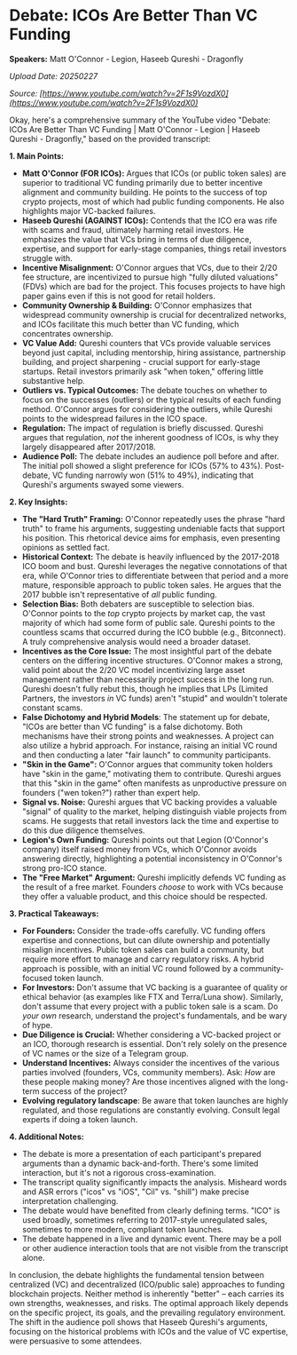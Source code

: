 # Debate: ICOs Are Better Than VC Funding

**Speakers:** Matt O'Connor - Legion, Haseeb Qureshi - Dragonfly


*Upload Date: 20250227*

*Source: [https://www.youtube.com/watch?v=2F1s9VozdX0](https://www.youtube.com/watch?v=2F1s9VozdX0)*

Okay, here's a comprehensive summary of the YouTube video "Debate: ICOs Are Better Than VC Funding | Matt O'Connor - Legion | Haseeb Qureshi - Dragonfly," based on the provided transcript:

**1. Main Points:**

*   **Matt O'Connor (FOR ICOs):** Argues that ICOs (or public token sales) are superior to traditional VC funding primarily due to better incentive alignment and community building.  He points to the success of top crypto projects, most of which had public funding components. He also highlights major VC-backed failures.
*   **Haseeb Qureshi (AGAINST ICOs):** Contends that the ICO era was rife with scams and fraud, ultimately harming retail investors. He emphasizes the value that VCs bring in terms of due diligence, expertise, and support for early-stage companies, things retail investors struggle with.
*   **Incentive Misalignment:** O'Connor argues that VCs, due to their 2/20 fee structure, are incentivized to pursue high "fully diluted valuations" (FDVs) which are bad for the project. This focuses projects to have high paper gains even if this is not good for retail holders.
*   **Community Ownership & Building:** O'Connor emphasizes that widespread community ownership is crucial for decentralized networks, and ICOs facilitate this much better than VC funding, which concentrates ownership.
*   **VC Value Add:** Qureshi counters that VCs provide valuable services beyond just capital, including mentorship, hiring assistance, partnership building, and project sharpening - crucial support for early-stage startups. Retail investors primarily ask "when token," offering little substantive help.
*   **Outliers vs. Typical Outcomes:** The debate touches on whether to focus on the successes (outliers) or the typical results of each funding method. O'Connor argues for considering the outliers, while Qureshi points to the widespread failures in the ICO space.
*   **Regulation:** The impact of regulation is briefly discussed.  Qureshi argues that regulation, *not* the inherent goodness of ICOs, is why they largely disappeared after 2017/2018.
*   **Audience Poll:**  The debate includes an audience poll before and after.  The initial poll showed a slight preference for ICOs (57% to 43%). Post-debate, VC funding narrowly won (51% to 49%), indicating that Qureshi's arguments swayed some viewers.

**2. Key Insights:**

*   **The "Hard Truth" Framing:** O'Connor repeatedly uses the phrase "hard truth" to frame his arguments, suggesting undeniable facts that support his position. This rhetorical device aims for emphasis, even presenting opinions as settled fact.
*   **Historical Context:** The debate is heavily influenced by the 2017-2018 ICO boom and bust. Qureshi leverages the negative connotations of that era, while O'Connor tries to differentiate between that period and a more mature, responsible approach to public token sales. He argues that the 2017 bubble isn't representative of *all* public funding.
*   **Selection Bias:** Both debaters are susceptible to selection bias. O'Connor points to the *top* crypto projects by market cap, the vast majority of which had some form of public sale. Qureshi points to the countless scams that occurred during the ICO bubble (e.g., Bitconnect). A truly comprehensive analysis would need a broader dataset.
*   **Incentives as the Core Issue:** The most insightful part of the debate centers on the differing incentive structures. O'Connor makes a strong, valid point about the 2/20 VC model incentivizing large asset management rather than necessarily project success in the long run.  Qureshi doesn't fully rebut this, though he implies that LPs (Limited Partners, the investors *in* VC funds) aren't "stupid" and wouldn't tolerate constant scams.
* **False Dichotomy and Hybrid Models**: The statement up for debate, "ICOs are better than VC funding" is a false dichotomy. Both mechanisms have their strong points and weaknesses. A project can also utilize a hybrid approach. For instance, raising an initial VC round and then conducting a later "fair launch" to community participants.
*   **"Skin in the Game":** O'Connor argues that community token holders have "skin in the game," motivating them to contribute. Qureshi argues that this "skin in the game" often manifests as unproductive pressure on founders ("wen token?") rather than expert help.
*   **Signal vs. Noise:** Qureshi argues that VC backing provides a valuable "signal" of quality to the market, helping distinguish viable projects from scams.  He suggests that retail investors lack the time and expertise to do this due diligence themselves.
*   **Legion's Own Funding:** Qureshi points out that Legion (O'Connor's company) itself raised money from VCs, which O'Connor avoids answering directly, highlighting a potential inconsistency in O'Connor's strong pro-ICO stance.
*   **The "Free Market" Argument:** Qureshi implicitly defends VC funding as the result of a free market. Founders *choose* to work with VCs because they offer a valuable product, and this choice should be respected.

**3. Practical Takeaways:**

*   **For Founders:**  Consider the trade-offs carefully. VC funding offers expertise and connections, but can dilute ownership and potentially misalign incentives. Public token sales can build a community, but require more effort to manage and carry regulatory risks. A hybrid approach is possible, with an initial VC round followed by a community-focused token launch.
*   **For Investors:**  Don't assume that VC backing is a guarantee of quality or ethical behavior (as examples like FTX and Terra/Luna show).  Similarly, don't assume that every project with a public token sale is a scam. Do *your own* research, understand the project's fundamentals, and be wary of hype.
*   **Due Diligence is Crucial:** Whether considering a VC-backed project or an ICO, thorough research is essential. Don't rely solely on the presence of VC names or the size of a Telegram group.
*   **Understand Incentives:**  Always consider the incentives of the various parties involved (founders, VCs, community members).  Ask:  *How* are these people making money?  Are those incentives aligned with the long-term success of the project?
* **Evolving regulatory landscape**: Be aware that token launches are highly regulated, and those regulations are constantly evolving. Consult legal experts if doing a token launch.

**4. Additional Notes:**

*   The debate is more a presentation of each participant's prepared arguments than a dynamic back-and-forth. There's some limited interaction, but it's not a rigorous cross-examination.
*   The transcript quality significantly impacts the analysis. Misheard words and ASR errors ("icos" vs "iOS", "Cil" vs. "shill") make precise interpretation challenging.
*   The debate would have benefited from clearly defining terms. "ICO" is used broadly, sometimes referring to 2017-style unregulated sales, sometimes to more modern, compliant token launches.
*   The debate happened in a live and dynamic event. There may be a poll or other audience interaction tools that are not visible from the transcript alone.

In conclusion, the debate highlights the fundamental tension between centralized (VC) and decentralized (ICO/public sale) approaches to funding blockchain projects.  Neither method is inherently "better" – each carries its own strengths, weaknesses, and risks. The optimal approach likely depends on the specific project, its goals, and the prevailing regulatory environment. The shift in the audience poll shows that Haseeb Qureshi's arguments, focusing on the historical problems with ICOs and the value of VC expertise, were persuasive to some attendees.